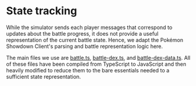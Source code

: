 # State tracking

While the simulator sends each player messages that correspond to updates
about the battle progress, it does not provide a useful representation of the
current battle state. Hence, we adapt the Pokémon Showdown Client's parsing and
battle representation logic here.

The main files we use are [battle.ts](https://github.com/Zarel/Pokemon-Showdown-Client/blob/master/src/battle.ts), [battle-dex.ts](https://github.com/Zarel/Pokemon-Showdown-Client/blob/master/src/battle-dex.ts),
and [battle-dex-data.ts](https://github.com/Zarel/Pokemon-Showdown-Client/blob/master/src/battle-dex-data.ts).
All of these files have been compiled from TypeScript to JavaScript and then
heavily modified to reduce them to the bare essentials needed to a sufficient
state representation.

